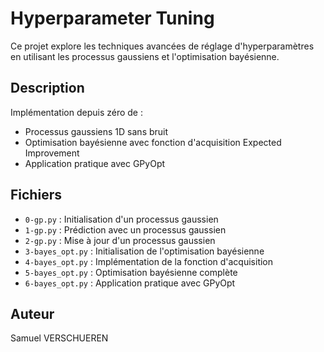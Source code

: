# Hyperparameter Tuning

Ce projet explore les techniques avancées de réglage d'hyperparamètres en utilisant les processus gaussiens et l'optimisation bayésienne.

## Description

Implémentation depuis zéro de :

- Processus gaussiens 1D sans bruit
- Optimisation bayésienne avec fonction d'acquisition Expected Improvement
- Application pratique avec GPyOpt

## Fichiers

- `0-gp.py` : Initialisation d'un processus gaussien
- `1-gp.py` : Prédiction avec un processus gaussien
- `2-gp.py` : Mise à jour d'un processus gaussien
- `3-bayes_opt.py` : Initialisation de l'optimisation bayésienne
- `4-bayes_opt.py` : Implémentation de la fonction d'acquisition
- `5-bayes_opt.py` : Optimisation bayésienne complète
- `6-bayes_opt.py` : Application pratique avec GPyOpt

## Auteur

Samuel VERSCHUEREN
